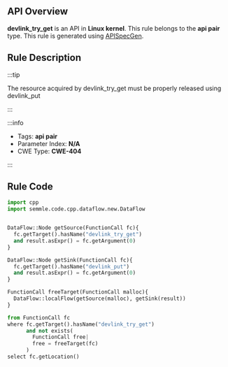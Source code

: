 ---
---


## API Overview
**devlink_try_get** is an API in **Linux kernel**. This rule belongs to the **api pair** type. This rule is generated using [APISpecGen](../../tools/APISpecGen).
## Rule Description

:::tip

The resource acquired by devlink_try_get must be properly released using devlink_put

:::

:::info

- Tags: **api pair**
- Parameter Index: **N/A**
- CWE Type: **CWE-404**

:::

## Rule Code
```python
import cpp
import semmle.code.cpp.dataflow.new.DataFlow


DataFlow::Node getSource(FunctionCall fc){
  fc.getTarget().hasName("devlink_try_get")
  and result.asExpr() = fc.getArgument(0)
}

DataFlow::Node getSink(FunctionCall fc){
  fc.getTarget().hasName("devlink_put")
  and result.asExpr() = fc.getArgument(0)
}

FunctionCall freeTarget(FunctionCall malloc){
  DataFlow::localFlow(getSource(malloc), getSink(result))
}

from FunctionCall fc
where fc.getTarget().hasName("devlink_try_get")
      and not exists(
        FunctionCall free| 
        free = freeTarget(fc)
      )
select fc.getLocation()

    
```